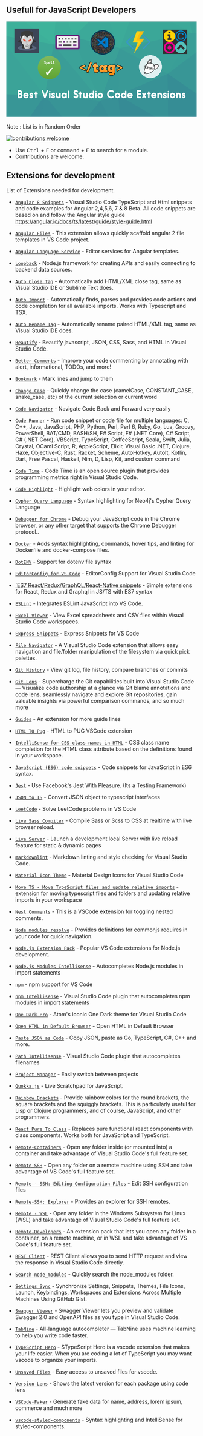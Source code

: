 Usefull for JavaScript Developers
------

![Banner](static/banner.png)

Note : List is in Random Order

[![contributions welcome](https://img.shields.io/badge/contributions-welcome-brightgreen.svg?style=flat)](https://github.com/yogain123/A-to-Z-List-of-Useful-JS-VS-Code-Extensions/issues)

* Use <kbd>Ctrl</kbd> + <kbd>F</kbd> or <kbd>command</kbd> + <kbd>F</kbd> to search for a module.
* Contributions are welcome.

## Extensions for development

List of Extensions needed for development.

* [`Angular 8 Snippets`](https://marketplace.visualstudio.com/items?itemName=Mikael.Angular-BeastCode) - Visual Studio Code TypeScript and Html snippets and code examples for Angular 2,4,5,6, 7 & 8 Beta.
All code snippets are based on and follow the Angular style guide https://angular.io/docs/ts/latest/guide/style-guide.html

* [`Angular Files`](https://marketplace.visualstudio.com/items?itemName=alexiv.vscode-angular2-files) - This extension allows quickly scaffold angular 2 file templates in VS Code project.

* [`Angular Language Service`](https://marketplace.visualstudio.com/items?itemName=Angular.ng-template) - Editor services for Angular templates.
* [`Loopback`](http://loopback.io/) - Node.js framework for creating APIs and easily connecting to backend data sources.

* [`Auto Close Tag`](https://marketplace.visualstudio.com/items?itemName=Mikael.Angular-BeastCode) - Automatically add HTML/XML close tag, same as Visual Studio IDE or Sublime Text does.

* [`Auto Import`](https://marketplace.visualstudio.com/items?itemName=steoates.autoimport) - Automatically finds, parses and provides code actions and code completion for all available imports. Works with Typescript and TSX.

* [`Auto Rename Tag`](https://marketplace.visualstudio.com/items?itemName=formulahendry.auto-rename-tag) - Automatically rename paired HTML/XML tag, same as Visual Studio IDE does.

* [`Beautify`](https://marketplace.visualstudio.com/items?itemName=HookyQR.beautify) - Beautify javascript, JSON, CSS, Sass, and HTML in Visual Studio Code.

* [`Better Comments`](https://marketplace.visualstudio.com/items?itemName=aaron-bond.better-comments) - Improve your code commenting by annotating with alert, informational, TODOs, and more!

* [`Bookmark`](https://marketplace.visualstudio.com/items?itemName=alefragnani.Bookmarks) - Mark lines and jump to them

* [`Change Case`](https://marketplace.visualstudio.com/items?itemName=mostafa.change-case) - Quickly change the case (camelCase, CONSTANT_CASE, snake_case, etc) of the current selection or current word

* [`Code Navigator`](https://marketplace.visualstudio.com/items?itemName=vikas.code-navigation) - Navigate Code Back and Forward very easily

* [`Code Runner`](https://marketplace.visualstudio.com/items?itemName=formulahendry.code-runner) - Run code snippet or code file for multiple languages: C, C++, Java, JavaScript, PHP, Python, Perl, Perl 6, Ruby, Go, Lua, Groovy, PowerShell, BAT/CMD, BASH/SH, F# Script, F# (.NET Core), C# Script, C# (.NET Core), VBScript, TypeScript, CoffeeScript, Scala, Swift, Julia, Crystal, OCaml Script, R, AppleScript, Elixir, Visual Basic .NET, Clojure, Haxe, Objective-C, Rust, Racket, Scheme, AutoHotkey, AutoIt, Kotlin, Dart, Free Pascal, Haskell, Nim, D, Lisp, Kit, and custom command

* [`Code Time`](https://marketplace.visualstudio.com/items?itemName=softwaredotcom.swdc-vscode) - Code Time is an open source plugin that provides programming metrics right in Visual Studio Code.

* [`Code Highlight`](https://marketplace.visualstudio.com/items?itemName=naumovs.color-highlight) - Highlight web colors in your editor.

* [`Cypher Query Language`](https://marketplace.visualstudio.com/items?itemName=jakeboone02.cypher-query-language) - Syntax highlighting for Neo4j's Cypher Query Language

* [`Debugger for Chrome`](https://marketplace.visualstudio.com/items?itemName=msjsdiag.debugger-for-chrome) - Debug your JavaScript code in the Chrome browser, or any other target that supports the Chrome Debugger protocol..

* [`Docker`](https://marketplace.visualstudio.com/items?itemName=ms-azuretools.vscode-docker) - Adds syntax highlighting, commands, hover tips, and linting for Dockerfile and docker-compose files.

* [`DotENV`](https://marketplace.visualstudio.com/items?itemName=mikestead.dotenv) - Support for dotenv file syntax

* [`EditorConfig for VS Code`](https://marketplace.visualstudio.com/items?itemName=EditorConfig.EditorConfig) - EditorConfig Support for Visual Studio Code

* [`ES7 React/Redux/GraphQL/React-Native snippets](https://marketplace.visualstudio.com/items?itemName=dsznajder.es7-react-js-snippets) - Simple extensions for React, Redux and Graphql in JS/TS with ES7 syntax

* [`ESLint`](https://marketplace.visualstudio.com/items?itemName=dbaeumer.vscode-eslint) - Integrates ESLint JavaScript into VS Code.

* [`Excel Viewer`](https://marketplace.visualstudio.com/items?itemName=GrapeCity.gc-excelviewer) - View Excel spreadsheets and CSV files within Visual Studio Code workspaces.

* [`Express Snippets`](https://marketplace.visualstudio.com/items?itemName=vladmrnv.expresssnippet) - Express Snippets for VS Code

* [`File Navigator`](https://marketplace.visualstudio.com/items?itemName=jakelucas.code-file-nav) - A Visual Studio Code extension that allows easy navigation and file/folder manipulation of the filesystem via quick pick palettes.

* [`Git History`](https://marketplace.visualstudio.com/items?itemName=donjayamanne.githistory) - View git log, file history, compare branches or commits

* [`Git Lens`](https://marketplace.visualstudio.com/items?itemName=eamodio.gitlens) - Supercharge the Git capabilities built into Visual Studio Code — Visualize code authorship at a glance via Git blame annotations and code lens, seamlessly navigate and explore Git repositories, gain valuable insights via powerful comparison commands, and so much more

* [`Guides`](https://marketplace.visualstudio.com/items?itemName=spywhere.guides) - An extension for more guide lines

* [`HTML TO Pug`](https://marketplace.visualstudio.com/items?itemName=dbalas.vscode-html2pug) - HTML to PUG VSCode extension

* [`IntelliSense for CSS class names in HTML`](https://marketplace.visualstudio.com/items?itemName=Zignd.html-css-class-completion) - CSS class name completion for the HTML class attribute based on the definitions found in your workspace.

* [`JavaScript (ES6) code snippets`](https://marketplace.visualstudio.com/items?itemName=xabikos.JavaScriptSnippets) - Code snippets for JavaScript in ES6 syntax.

* [`Jest`](https://marketplace.visualstudio.com/items?itemName=Orta.vscode-jest) - Use Facebook's Jest With Pleasure. (Its a Testing Framework)

* [`JSON to TS`](https://marketplace.visualstudio.com/items?itemName=MariusAlchimavicius.json-to-ts) - Convert JSON object to typescript interfaces

* [`LeetCode`](https://marketplace.visualstudio.com/items?itemName=shengchen.vscode-leetcode) - Solve LeetCode problems in VS Code

* [`Live Sass Compiler`](https://marketplace.visualstudio.com/items?itemName=ritwickdey.live-sass) - Compile Sass or Scss to CSS at realtime with live browser reload.

* [`Live Server`](https://marketplace.visualstudio.com/items?itemName=ritwickdey.LiveServer) - Launch a development local Server with live reload feature for static & dynamic pages

* [`markdownlint`](https://marketplace.visualstudio.com/items?itemName=DavidAnson.vscode-markdownlint) - Markdown linting and style checking for Visual Studio Code.

* [`Material Icon Theme`](https://marketplace.visualstudio.com/items?itemName=PKief.material-icon-theme) - Material Design Icons for Visual Studio Code

* [`Move TS - Move TypeScript files and update relative imports`](https://marketplace.visualstudio.com/items?itemName=stringham.move-ts) - extension for moving typescript files and folders and updating relative imports in your workspace

* [`Nest Comments`](https://marketplace.visualstudio.com/items?itemName=philsinatra.nested-comments) - This is a VSCode extension for toggling nested comments.

* [`Node modules resolve`](https://marketplace.visualstudio.com/items?itemName=naumovs.node-modules-resolve) - Provides definitions for commonjs requires in your code for quick navigation.

* [`Node.js Extension Pack`](https://marketplace.visualstudio.com/items?itemName=waderyan.nodejs-extension-pack) - Popular VS Code extensions for Node.js development.

* [`Node.js Modules Intellisense`](https://marketplace.visualstudio.com/items?itemName=leizongmin.node-module-intellisense) - Autocompletes Node.js modules in import statements

* [`npm`](https://marketplace.visualstudio.com/items?itemName=eg2.vscode-npm-script) - npm support for VS Code

* [`npm Intellisense`](https://marketplace.visualstudio.com/items?itemName=christian-kohler.npm-intellisense) - Visual Studio Code plugin that autocompletes npm modules in import statements

* [`One Dark Pro`](https://marketplace.visualstudio.com/items?itemName=zhuangtongfa.Material-theme) - Atom's iconic One Dark theme for Visual Studio Code

* [`Open HTML in Default Browser`](https://marketplace.visualstudio.com/items?itemName=peakchen90.open-html-in-browser) - Open HTML in Default Browser

* [`Paste JSON as Code`](https://marketplace.visualstudio.com/items?itemName=quicktype.quicktype) - Copy JSON, paste as Go, TypeScript, C#, C++ and more.

* [`Path Intellisense`](https://marketplace.visualstudio.com/items?itemName=christian-kohler.path-intellisense) - Visual Studio Code plugin that autocompletes filenames

* [`Project Manager`](https://marketplace.visualstudio.com/items?itemName=alefragnani.project-manager) - Easily switch between projects

* [`Quokka.js`](https://marketplace.visualstudio.com/items?itemName=WallabyJs.quokka-vscode) - Live Scratchpad for JavaScript.

* [`Rainbow Brackets`](https://marketplace.visualstudio.com/items?itemName=2gua.rainbow-brackets) - Provide rainbow colors for the round brackets, the square brackets and the squiggly brackets. This is particularly useful for Lisp or Clojure programmers, and of course, JavaScript, and other programmers.

* [`React Pure To Class`](https://marketplace.visualstudio.com/items?itemName=angryobject.react-pure-to-class-vscode) - Replaces pure functional react components with class components. Works both for JavaScript and TypeScript.

* [`Remote-Containers`](https://marketplace.visualstudio.com/items?itemName=ms-vscode-remote.remote-containers) - Open any folder inside (or mounted into) a container and take advantage of Visual Studio Code's full feature set.

* [`Remote-SSH`](https://marketplace.visualstudio.com/items?itemName=ms-vscode-remote.remote-ssh) - Open any folder on a remote machine using SSH and take advantage of VS Code's full feature set.

* [`Remote - SSH: Editing Configuration Files`](https://marketplace.visualstudio.com/items?itemName=ms-vscode-remote.remote-ssh-edit) - Edit SSH configuration files

* [`Remote-SSH: Explorer`](https://marketplace.visualstudio.com/items?itemName=ms-vscode-remote.remote-ssh-explorer) - Provides an explorer for SSH remotes.

* [`Remote - WSL`](https://marketplace.visualstudio.com/items?itemName=ms-vscode-remote.remote-wsl) - Open any folder in the Windows Subsystem for Linux (WSL) and take advantage of Visual Studio Code's full feature set.

* [`Remote-Developers`](https://marketplace.visualstudio.com/items?itemName=ms-vscode-remote.vscode-remote-extensionpack) - An extension pack that lets you open any folder in a container, on a remote machine, or in WSL and take advantage of VS Code's full feature set.

* [`REST Client`](https://marketplace.visualstudio.com/items?itemName=humao.rest-client) - REST Client allows you to send HTTP request and view the response in Visual Studio Code directly.

* [`Search node_modules`](https://marketplace.visualstudio.com/items?itemName=jasonnutter.search-node-modules) - Quickly search the node_modules folder.

* [`Settings Sync`](https://marketplace.visualstudio.com/items?itemName=Shan.code-settings-sync) - Synchronize Settings, Snippets, Themes, File Icons, Launch, Keybindings, Workspaces and Extensions Across Multiple Machines Using GitHub Gist.

* [`Swagger Viewer`](https://marketplace.visualstudio.com/items?itemName=Arjun.swagger-viewer) - Swagger Viewer lets you preview and validate Swagger 2.0 and OpenAPI files as you type in Visual Studio Code.

* [`TabNine`](https://marketplace.visualstudio.com/items?itemName=TabNine.tabnine-vscode) - All-language autocompleter — TabNine uses machine learning to help you write code faster.

* [`TypeScript Hero`](https://marketplace.visualstudio.com/items?itemName=rbbit.typescript-hero) - STypeScript Hero is a vscode extension that makes your life easier. When you are coding a lot of TypeScript you may want vscode to organize your imports.

* [`Unsaved Files`](https://marketplace.visualstudio.com/items?itemName=wraith13.unsaved-files-vscode) - Easy access to unsaved files for vscode.

* [`Version Lens`](https://marketplace.visualstudio.com/items?itemName=pflannery.vscode-versionlens) - Shows the latest version for each package using code lens

* [`VSCode-Faker`](https://marketplace.visualstudio.com/items?itemName=deerawan.vscode-faker) - Generate fake data for name, address, lorem ipsum, commerce and much more

* [`vscode-styled-components`](https://marketplace.visualstudio.com/items?itemName=jpoissonnier.vscode-styled-components) - Syntax highlighting and IntelliSense for styled-components.